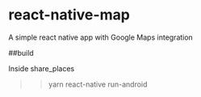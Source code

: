 # react-native-map
A simple react native app with Google Maps integration

##build

Inside share_places  

>>yarn
>>react-native run-android
